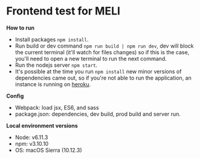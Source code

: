 # Frontend test for MELI
__How to run__
- Install packages `npm install`.
- Run build or dev command `npm run build | npm run dev`, dev will block the current terminal (it'll watch for files changes) so if this is the case, you'll need to open a new terminal to run the next command.
- Run the nodejs server `npm start`.
- It's possible at the time you run `npm install` new minor versions of dependencies came out, so if you're not able to run the application, an instance is running on [heroku](https://meli-frontend-test.herokuapp.com).

__Config__
- Webpack: load jsx, ES6, and sass
- package.json: dependencies, dev build, prod build and server run.

__Local environment versions__
- Node: v6.11.3
- npm: v3.10.10
- OS: macOS Sierra (10.12.3)
